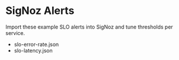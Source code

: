 # SigNoz Alerts

Import these example SLO alerts into SigNoz and tune thresholds per service.
- slo-error-rate.json
- slo-latency.json
